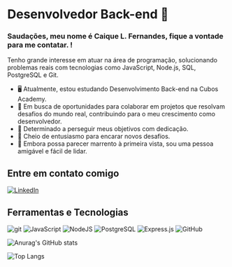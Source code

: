 # Desenvolvedor Back-end 👋

### Saudações, meu nome é Caique L. Fernandes, fique a vontade para me contatar. !
 Tenho grande interesse em atuar na área de programação, solucionando problemas reais com tecnologias como JavaScript, Node.js, SQL, PostgreSQL e Git.

- 🖥️ Atualmente, estou estudando Desenvolvimento Back-end na Cubos Academy.
- 👥 Em busca de oportunidades para colaborar em projetos que resolvam desafios do mundo real, contribuindo para o meu crescimento como desenvolvedor.
- 🏃 Determinado a perseguir meus objetivos com dedicação.
- 🔋 Cheio de entusiasmo para encarar novos desafios.
- 🤝 Embora possa parecer marrento à primeira vista, sou uma pessoa amigável e fácil de lidar.

## Entre em contato comigo
[![LinkedIn](https://img.shields.io/badge/LinkedIn-0077B5?style=for-the-badge&logo=linkedin&logoColor=white)](www.linkedin.com/in/caique-lima-developer)
  
## Ferramentas e Tecnologias 

![git](https://img.shields.io/badge/GIT-E44C30?style=for-the-badge&logo=git&logoColor=white) ![JavaScript](https://img.shields.io/badge/JavaScript-FFFF00?style=for-the-badge&logo=javascript&logoColor=000000) ![NodeJS](https://img.shields.io/badge/Node%20js-339933?style=for-the-badge&logo=nodedotjs&logoColor=white) ![PostgreSQL](https://img.shields.io/badge/PostgreSQL-316192?style=for-the-badge&logo=postgresql&logoColor=white) ![Express.js](https://img.shields.io/badge/Express%20js-000000?style=for-the-badge&logo=express&logoColor=white) ![GitHub](https://img.shields.io/badge/GitHub-000000?style=for-the-badge&logo=github&logoColor=white)

![Anurag's GitHub stats](https://github-readme-stats.vercel.app/api?username=Caique-LF&show_icons=true&theme=transparent&title_color=00BFFF&text_color=FFFFFF&icon_color=00BFFF)

![Top Langs](https://github-readme-stats.vercel.app/api/top-langs/?username=Caique-LF&layout=donut&theme=transparent&title_color=00BFFF&text_color=FFFFFF) 

